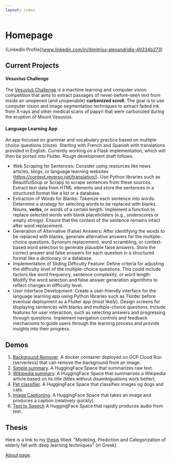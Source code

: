 ```yaml
---
layout: index
---
```



# Homepage
{LinkedIn Profile](www.linkedin.com/in/dimitrios-alexandridis-49334b273)

## Current Projects

#### Vesuvius Challenge

The [Vesuvius Challenge](https://scrollprize.org/) is a machine learning and computer vision competition that aims to extract passages of never-before-seen text from inside an unopened (and unopenable) **carbonized scroll**. The goal is to use computer vision and image segmentation techniques to extract faded ink from X-rays and other medical scans of papyri that were carbonized during the eruption of Mount Vesuvius.

#### Language Learning App
An app focused on grammar and vocabulary practice based on multiple choice questions (cloze). Starting with French and Spanish with translations provided in English. Currently working on a Flask implementation, which will then be ported into Flutter. Rough development draft follows.

* Web Scraping for Sentences:
Consider using resources like news articles, blogs, or language learning websites (https://context.reverso.net/translation/).
Use Python libraries such as BeautifulSoup or Scrapy to scrape sentences from these sources. Extract text data from HTML elements and store the sentences in a structured format like a list or a database.
* Extraction of Words for Blanks:
Tokenize each sentence into words.
Determine a strategy for selecting words to be replaced with blanks. Nouns, **verbs**, or words of a certain length.
Implement a function to replace selected words with blank placeholders (e.g., underscores or empty strings). Ensure that the context of the sentence remains intact after word replacement.
* Generation of Alternative (False) Answers:
After identifying the words to be replaced with blanks, generate alternative answers for the multiple-choice questions.
Synonym replacement, word scrambling, or context-based word selection to generate plausible false answers.
Store the correct answer and false answers for each question in a structured format like a dictionary or a database.
* Implementation of Sliding Difficulty Feature:
Define criteria for adjusting the difficulty level of the multiple-choice questions. This could include factors like word frequency, sentence complexity, or word length.
Modify the word selection and false answer generation algorithms to reflect changes in difficulty level.
* User Interface Development:
Create a user-friendly interface for the language learning app using Python libraries such as Tkinter before eventual deployment as a Flutter app (most likely).
Design screens for displaying sentences with blanks and multiple-choice questions. Include features for user interaction, such as selecting answers and progressing through questions.
Implement navigation controls and feedback mechanisms to guide users through the learning process and provide insights into their progress.



## Demos

1.  [Background Remover](https://shorturl.at/cvzEG).
    A docker container deployed on GCP Cloud Run (serverless) that can remove the background from an image.
2.  [Simple summary](https://huggingface.co/spaces/di-mitris/demo-1).
    A HuggingFace Space that summarizes raw text.
3.  [Wikipedia summary](https://huggingface.co/spaces/di-mitris/demo-2-wiki-summary).
    A HuggingFace Space that summarizes a Wikipedia article based on its title (titles without disambiguations work better).
4.  [Pet classifier](https://huggingface.co/spaces/di-mitris/classifier).
    A HuggingFace Space that classifies images og dogs and cats.
5.  [Image Captioning](https://huggingface.co/spaces/di-mitris/Fast-Captions).
    A HuggingFace Space that takes an image and produces a caption (relatively quickly).
6.  [Text to Speech](https://huggingface.co/spaces/di-mitris/TextToSpeech)
    A HuggingFace Space that rapidly produces audio from text.

## Thesis
Here is a link to my [thesis](https://drive.google.com/file/d/1BUvra2-Q_VPrjHNwgIGKAkRCuEIoBCyn/view?usp=sharing) titled: "Modeling, Prediction and Categorization of elderly fall with deep learning techniques" (in Greek).

[About page](./about.html).

